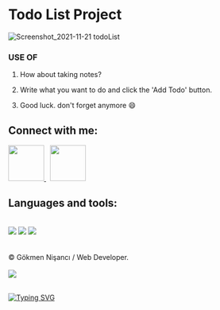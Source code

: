 # Todo List Project

![Screenshot_2021-11-21 todoList](https://user-images.githubusercontent.com/91744618/142746668-be99c9c2-bba3-4170-aef9-149a95a6b03b.png)

<div id="useApp">
  
  
  <h3>USE OF </h3> 
  <ol>
    <li><p> How about taking notes? </p> </li>
    <li><p> Write what you want to do and click the 'Add Todo' button.  </p> </li>
    <li><p>  Good luck. don't forget anymore &#128516 </p> </li>

  </ol>
 
</div>

<div id="contact">
 
<h2> Connect with me: </h2>
 
  <a href="https://linkedin.com/in/nisancigokmen"><img src="https://i.ya-webdesign.com/images/linkedin-logo-png-for-gmail-3.png" width="72x"> </a>  &nbsp;
   <a href="https://mail.google.com/mail/u/0/?fs=1&tf=cm&source=mailto&to=nisancigokmen@gmail.com"><img src="https://assets.webiconspng.com/uploads/2017/01/Mail-Amazing-PNG-Icon.png" width="72px"> </a> 
 
 </div>
 
 <div id="tools">
 <h2> Languages and tools:  </h2><br>
 
 <img src="https://camo.githubusercontent.com/d63d473e728e20a286d22bb2226a7bf45a2b9ac6c72c59c0e61e9730bfe4168c/68747470733a2f2f696d672e736869656c64732e696f2f62616467652f48544d4c352d4533344632363f7374796c653d666f722d7468652d6261646765266c6f676f3d68746d6c35266c6f676f436f6c6f723d7768697465">

 <img src="https://camo.githubusercontent.com/5ed492db9c79ad5990eda7dc80923377f0e7096b18a4d1e9b86c8987dc0e5aa5/68747470733a2f2f696d672e736869656c64732e696f2f62616467652f637373332532302d2532333135373242362e7376673f267374796c653d666f722d7468652d6261646765266c6f676f3d63737333266c6f676f436f6c6f723d7768697465">
 
 <img src="https://camo.githubusercontent.com/62d37abe760867620e0baea1066303719d630a82936837ba7bff6b0c754e3c9f/68747470733a2f2f696d672e736869656c64732e696f2f62616467652f6a6176617363726970742532302d2532333332333333302e7376673f267374796c653d666f722d7468652d6261646765266c6f676f3d6a617661736372697074266c6f676f436f6c6f723d253233463744463145">
 
 </div>
 
<br>


</div><br>
&copy; Gökmen Nişancı / Web Developer. <br><br>
<img src="https://media0.giphy.com/media/jO2VAnKyAtgcSWxxVf/giphy.gif?cid=ecf05e47dxgcnb2o5wr70u7j6jk7kousc54qvgmojcfftlpk&rid=giphy.gif&ct=g">
    <br> <br>

[![Typing SVG](https://readme-typing-svg.herokuapp.com?color=%23FFFFFF&size=22&lines=Thanks+for+visiting)](https://git.io/typing-svg)
